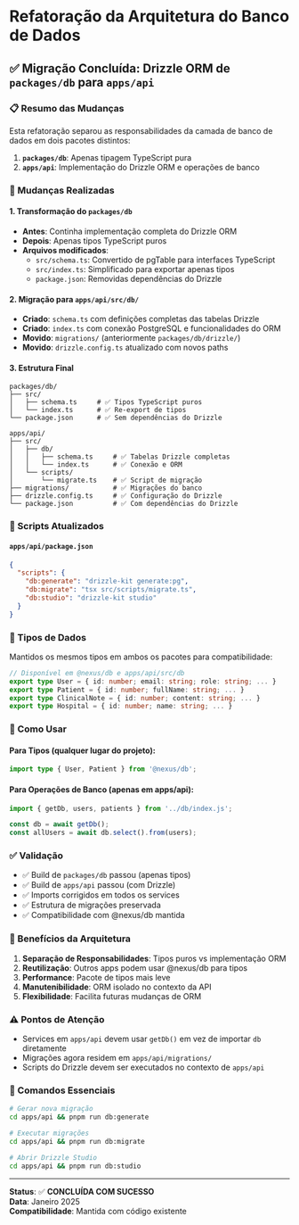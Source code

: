 # Refatoração da Arquitetura do Banco de Dados

## ✅ Migração Concluída: Drizzle ORM de `packages/db` para `apps/api`

### 📋 Resumo das Mudanças

Esta refatoração separou as responsabilidades da camada de banco de dados em dois pacotes distintos:

1. **`packages/db`**: Apenas tipagem TypeScript pura
2. **`apps/api`**: Implementação do Drizzle ORM e operações de banco

### 🔄 Mudanças Realizadas

#### 1. Transformação do `packages/db`

- **Antes**: Continha implementação completa do Drizzle ORM
- **Depois**: Apenas tipos TypeScript puros
- **Arquivos modificados**:
  - `src/schema.ts`: Convertido de pgTable para interfaces TypeScript
  - `src/index.ts`: Simplificado para exportar apenas tipos
  - `package.json`: Removidas dependências do Drizzle

#### 2. Migração para `apps/api/src/db/`

- **Criado**: `schema.ts` com definições completas das tabelas Drizzle
- **Criado**: `index.ts` com conexão PostgreSQL e funcionalidades do ORM
- **Movido**: `migrations/` (anteriormente `packages/db/drizzle/`)
- **Movido**: `drizzle.config.ts` atualizado com novos paths

#### 3. Estrutura Final

```
packages/db/
├── src/
│   ├── schema.ts     # ✅ Tipos TypeScript puros
│   └── index.ts      # ✅ Re-export de tipos
└── package.json      # ✅ Sem dependências do Drizzle

apps/api/
├── src/
│   ├── db/
│   │   ├── schema.ts     # ✅ Tabelas Drizzle completas
│   │   └── index.ts      # ✅ Conexão e ORM
│   └── scripts/
│       └── migrate.ts    # ✅ Script de migração
├── migrations/           # ✅ Migrações do banco
├── drizzle.config.ts     # ✅ Configuração do Drizzle
└── package.json          # ✅ Com dependências do Drizzle
```

### 🔧 Scripts Atualizados

#### `apps/api/package.json`

```json
{
  "scripts": {
    "db:generate": "drizzle-kit generate:pg",
    "db:migrate": "tsx src/scripts/migrate.ts",
    "db:studio": "drizzle-kit studio"
  }
}
```

### 💾 Tipos de Dados

Mantidos os mesmos tipos em ambos os pacotes para compatibilidade:

```typescript
// Disponível em @nexus/db e apps/api/src/db
export type User = { id: number; email: string; role: string; ... }
export type Patient = { id: number; fullName: string; ... }
export type ClinicalNote = { id: number; content: string; ... }
export type Hospital = { id: number; name: string; ... }
```

### 🚀 Como Usar

#### Para Tipos (qualquer lugar do projeto):

```typescript
import type { User, Patient } from '@nexus/db';
```

#### Para Operações de Banco (apenas em apps/api):

```typescript
import { getDb, users, patients } from '../db/index.js';

const db = await getDb();
const allUsers = await db.select().from(users);
```

### ✅ Validação

- ✅ Build de `packages/db` passou (apenas tipos)
- ✅ Build de `apps/api` passou (com Drizzle)
- ✅ Imports corrigidos em todos os services
- ✅ Estrutura de migrações preservada
- ✅ Compatibilidade com @nexus/db mantida

### 🎯 Benefícios da Arquitetura

1. **Separação de Responsabilidades**: Tipos puros vs implementação ORM
2. **Reutilização**: Outros apps podem usar @nexus/db para tipos
3. **Performance**: Pacote de tipos mais leve
4. **Manutenibilidade**: ORM isolado no contexto da API
5. **Flexibilidade**: Facilita futuras mudanças de ORM

### ⚠️ Pontos de Atenção

- Services em `apps/api` devem usar `getDb()` em vez de importar `db` diretamente
- Migrações agora residem em `apps/api/migrations/`
- Scripts do Drizzle devem ser executados no contexto de `apps/api`

### 🔄 Comandos Essenciais

```bash
# Gerar nova migração
cd apps/api && pnpm run db:generate

# Executar migrações
cd apps/api && pnpm run db:migrate

# Abrir Drizzle Studio
cd apps/api && pnpm run db:studio
```

---

**Status**: ✅ **CONCLUÍDA COM SUCESSO**  
**Data**: Janeiro 2025  
**Compatibilidade**: Mantida com código existente
